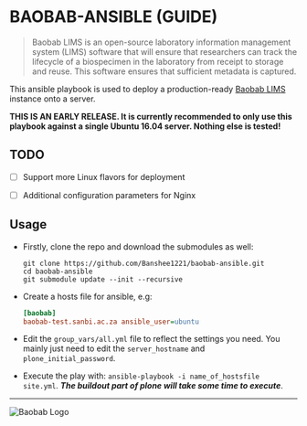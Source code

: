 # BAOBAB-ANSIBLE (GUIDE)

> Baobab LIMS is an open-source laboratory information management system (LIMS) software that will ensure that researchers can track the lifecycle of a biospecimen in the laboratory from receipt to storage and reuse. This software ensures that sufficient metadata is captured.

This ansible playbook is used to deploy a production-ready [Baobab LIMS](https://github.com/BaobabLims/baobab.lims) instance onto a server.

**THIS IS AN EARLY RELEASE. It is currently recommended to only use this playbook against a single Ubuntu 16.04 server. Nothing else is tested!**

## TODO

- [ ] Support more Linux flavors for deployment
- [ ] Additional configuration parameters for Nginx


## Usage

- Firstly, clone the repo and download the submodules as well:

    ```shell
    git clone https://github.com/Banshee1221/baobab-ansible.git
    cd baobab-ansible
    git submodule update --init --recursive
    ```

- Create a hosts file for ansible, e.g:

    ```ini
    [baobab]
    baobab-test.sanbi.ac.za ansible_user=ubuntu
    ```

- Edit the `group_vars/all.yml` file to reflect the settings you need. You mainly just need to edit the `server_hostname` and `plone_initial_password`.

- Execute the play with: `ansible-playbook -i name_of_hostsfile site.yml`. **_The buildout part of plone will take some time to execute_**.

---

![Baobab Logo](https://baobablims.org/wp-content/uploads/2018/11/cropped-Baobab-LOGO.png)

